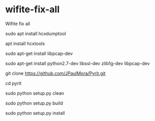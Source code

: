 # wifite-fix-all

Wifite fix all

sudo apt install hcxdumptool

apt install hcxtools

sudo apt-get install libpcap-dev

sudo apt-get install python2.7-dev libssl-dev zlib1g-dev libpcap-dev

git clone https://github.com/JPaulMora/Pyrit.git

cd pyrit

sudo python setup.py clean

sudo python setup.py build

sudo python setup.py install
